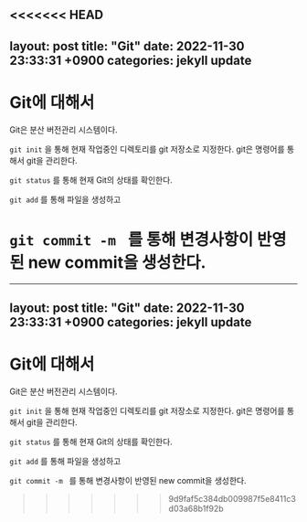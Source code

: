 <<<<<<< HEAD
---
layout: post
title:  "Git"
date:   2022-11-30 23:33:31 +0900
categories: jekyll update
---
# Git에 대해서
Git은 분산 버전관리 시스템이다.

`git init`
을 통해 현재 작업중인 디렉토리를 git 저장소로 지정한다.
git은 명령어를 통해서 git을 관리한다.

`git status`
를 통해 현재 Git의 상태를 확인한다.

`git add`
를 통해 파일을 생성하고

`git commit -m `
를 통해 변경사항이 반영된 new commit을 생성한다.
=======
---
layout: post
title:  "Git"
date:   2022-11-30 23:33:31 +0900
categories: jekyll update
---
# Git에 대해서
Git은 분산 버전관리 시스템이다.

`git init`
을 통해 현재 작업중인 디렉토리를 git 저장소로 지정한다.
git은 명령어를 통해서 git을 관리한다.

`git status`
를 통해 현재 Git의 상태를 확인한다.

`git add`
를 통해 파일을 생성하고

`git commit -m `
를 통해 변경사항이 반영된 new commit을 생성한다.
>>>>>>> 9d9faf5c384db009987f5e8411c3d03a68b1f92b

